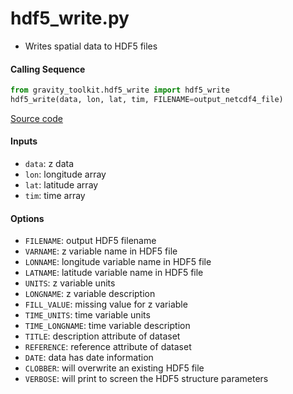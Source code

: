 hdf5_write.py
=============

 - Writes spatial data to HDF5 files

#### Calling Sequence
```python
from gravity_toolkit.hdf5_write import hdf5_write
hdf5_write(data, lon, lat, tim, FILENAME=output_netcdf4_file)
```
[Source code](https://github.com/tsutterley/read-GRACE-harmonics/blob/main/gravity_toolkit/hdf5_write.py)

#### Inputs
 - `data`: z data
 - `lon`: longitude array
 - `lat`: latitude array
 - `tim`: time array

#### Options
 - `FILENAME`: output HDF5 filename
 - `VARNAME`: z variable name in HDF5 file
 - `LONNAME`: longitude variable name in HDF5 file
 - `LATNAME`: latitude variable name in HDF5 file
 - `UNITS`: z variable units
 - `LONGNAME`: z variable description
 - `FILL_VALUE`: missing value for z variable
 - `TIME_UNITS`: time variable units
 - `TIME_LONGNAME`: time variable description
 - `TITLE`: description attribute of dataset
 - `REFERENCE`: reference attribute of dataset
 - `DATE`: data has date information
 - `CLOBBER`: will overwrite an existing HDF5 file
 - `VERBOSE`: will print to screen the HDF5 structure parameters
